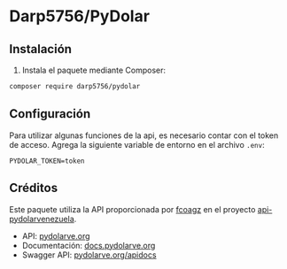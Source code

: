 # Darp5756/PyDolar

## Instalación

1. Instala el paquete mediante Composer:
```bash
composer require darp5756/pydolar
```

## Configuración

Para utilizar algunas funciones de la api, es necesario contar con el token de acceso.
Agrega la siguiente variable de entorno en el archivo `.env`:

```
PYDOLAR_TOKEN=token
```

## Créditos

Este paquete utiliza la API proporcionada por [fcoagz](https://github.com/fcoagz) en el proyecto [api-pydolarvenezuela](https://github.com/fcoagz/api-pydolarvenezuela).

- API: [pydolarve.org](https://pydolarve.org/)
- Documentación: [docs.pydolarve.org](https://docs.pydolarve.org/)
- Swagger API: [pydolarve.org/apidocs](https://pydolarve.org/apidocs)
